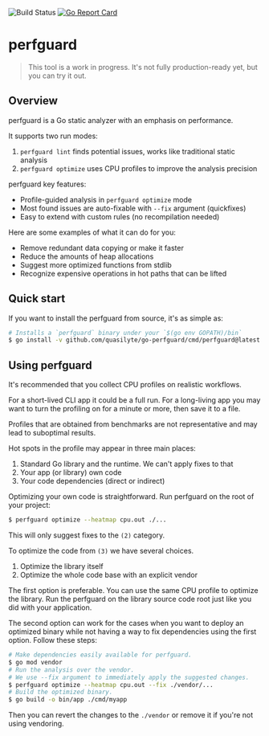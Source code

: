![Build Status](https://github.com/quasilyte/go-perfguard/workflows/Go/badge.svg)
[![Go Report Card](https://goreportcard.com/badge/github.com/quasilyte/go-perfguard)](https://goreportcard.com/report/github.com/quasilyte/go-perfguard)

# perfguard

> This tool is a work in progress.
> It's not fully production-ready yet, but you can try it out.

## Overview

perfguard is a Go static analyzer with an emphasis on performance.

It supports two run modes:

1. `perfguard lint` finds potential issues, works like traditional static analysis
2. `perfguard optimize` uses CPU profiles to improve the analysis precision

perfguard key features:

* Profile-guided analysis in `perfguard optimize` mode
* Most found issues are auto-fixable with `--fix` argument (quickfixes)
* Easy to extend with custom rules (no recompilation needed)

Here are some examples of what it can do for you:

* Remove redundant data copying or make it faster
* Reduce the amounts of heap allocations
* Suggest more optimized functions from stdlib
* Recognize expensive operations in hot paths that can be lifted

## Quick start

If you want to install the perfguard from source, it's as simple as:

```bash
# Installs a `perfguard` binary under your `$(go env GOPATH)/bin`
$ go install -v github.com/quasilyte/go-perfguard/cmd/perfguard@latest
```

## Using perfguard

It's recommended that you collect CPU profiles on realistic workflows.

For a short-lived CLI app it could be a full run. For a long-living app you may want to turn the profiling on for a minute or more, then save it to a file.

Profiles that are obtained from benchmarks are not representative and may lead to suboptimal results.

Hot spots in the profile may appear in three main places:

1. Standard Go library and the runtime. We can't apply fixes to that
2. Your app (or library) own code
3. Your code dependencies (direct or indirect)

Optimizing your own code is straightforward. Run perfguard on the root of your project:

```bash
$ perfguard optimize --heatmap cpu.out ./...
```

This will only suggest fixes to the `(2)` category.

To optimize the code from `(3)` we have several choices.

1. Optimize the library itself
2. Optimize the whole code base with an explicit vendor

The first option is preferable. You can use the same CPU profile to optimize the library. Run the perfguard on the library source code root just like you did with your application.

The second option can work for the cases when you want to deploy an optimized binary while not having a way to fix dependencies using the first option. Follow these steps:

```bash
# Make dependencies easily available for perfguard.
$ go mod vendor
# Run the analysis over the vendor.
# We use --fix argument to immediately apply the suggested changes.
$ perfguard optimize --heatmap cpu.out --fix ./vendor/...
# Build the optimized binary.
$ go build -o bin/app ./cmd/myapp
```

Then you can revert the changes to the `./vendor` or remove it if you're not using vendoring.
